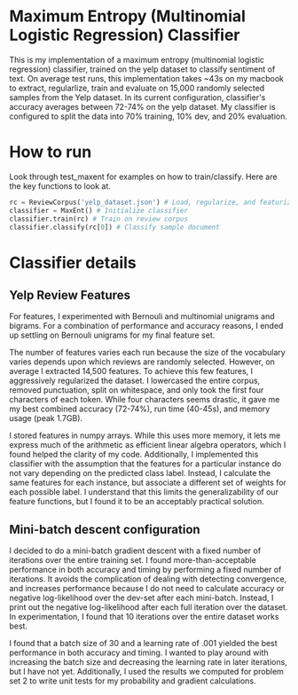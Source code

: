 # Maximum Entropy (Multinomial Logistic Regression) Classifier
This is my implementation of a maximum entropy (multinomial logistic regression) classifier, trained on the yelp dataset to classify sentiment of text. On average test runs, this implementation takes ~43s on my macbook to extract, regularlize, train and evaluate on 15,000 randomly selected samples from the Yelp dataset. In its current configuration, classifier's accuracy averages between 72-74% on the yelp dataset. My classifier is configured to split the data into 70% training, 10% dev, and 20% evaluation.

# How to run
Look through test_maxent for examples on how to train/classify. Here are the key functions to look at.

```Python
rc = ReviewCorpus('yelp_dataset.json') # Load, regularize, and featurize documents from corpus
classifier = MaxEnt() # Initialize classifier
classifier.train(rc) # Train on review corpus
classifier.classify(rc[0]) # Classify sample document
```

# Classifier details

## Yelp Review Features
For features, I experimented with Bernouli and multinomial unigrams and bigrams. For a combination of performance and accuracy reasons, I ended up settling on Bernouli unigrams for my final feature set.

The number of features varies each run because the size of the vocabulary varies depends upon which reviews are randomly selected. However, on average I extracted 14,500 features. To achieve this few features, I aggressively regularized the dataset. I lowercased the entire corpus, removed punctuation, split on whitespace, and only took the first four characters of each token. While four characters seems drastic, it gave me my best combined accuracy (72-74%), run time (40-45s), and memory usage (peak 1.7GB).

I stored features in numpy arrays. While this uses more memory, it lets me express much of the arithmetic as efficient linear algebra operators, which I found helped the clarity of my code. Additionally, I implemented this classifier with the assumption that the features for a particular instance do not vary depending on the predicted class label. Instead, I calculate the same features for each instance, but associate a different set of weights for each possible label. I understand that this limits the generalizability of our feature functions, but I found it to be an acceptably practical solution.

## Mini-batch descent configuration
I decided to do a mini-batch gradient descent with a fixed number of iterations over the entire training set. I found more-than-acceptable performance in both accuracy and timing by performing a fixed number of iterations. It avoids the complication of dealing with detecting convergence, and increases performance because I do not need to calculate accuracy or negative log-likelihood over the dev-set after each mini-batch. Instead, I print out the negative log-likelihood after each full iteration over the dataset. In experimentation, I found that 10 iterations over the entire dataset works best.

I found that a batch size of 30 and a learning rate of .001 yielded the best performance in both accuracy and timing. I wanted to play around with increasing the batch size and decreasing the learning rate in later iterations, but I have not yet. Additionally, I used the results we computed for problem set 2 to write unit tests for my probability and gradient calculations.
